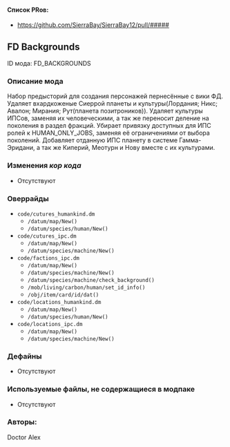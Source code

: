 
#### Список PRов:

- https://github.com/SierraBay/SierraBay12/pull/#####
<!--
  Ссылки на PRы, связанные с модом:
  - Создание
  - Большие изменения
-->

<!-- Название мода. Не важно на русском или на английском. -->
## FD Backgrounds

ID мода: FD_BACKGROUNDS
<!--
  Название модпака прописными буквами, СОЕДИНЁННЫМИ_ПОДЧЁРКИВАНИЕМ,
  которое ты будешь использовать для обозначения файлов.
-->

### Описание мода

Набор предысторий для создания персонажей пернесённые с вики ФД.
Удаляет вхардкоженые Сиеррой планеты и культуры(Лордания; Никс; Авалон; Мирания; Рут(планета позитроников)).
Удаляет культуры ИПСов, заменяя их человеческими, а так же переносит деление на поколения в раздел фракций.
Убирает привязку доступных для ИПС ролей к HUMAN_ONLY_JOBS, заменяя её ограничениями от выбора поколений.
Добавляет отданную ИПС планету в системе Гамма-Эридани, а так же Киперий, Меотурн и Нову вместе с их культурами.
<!--
  Что он делает, что добавляет: что, куда, зачем и почему - всё здесь.
  А также любая полезная информация.
-->

### Изменения *кор кода*

- Отсутствуют
<!--
  Если вы редактировали какие-либо процедуры или переменные в кор коде,
  они должны быть указаны здесь.
  Нужно указать и файл, и процедуры/переменные.

  Изменений нет - напиши "Отсутствуют"
-->

### Оверрайды

- `code/cutures_humankind.dm`
  - `/datum/map/New()`
  - `/datum/species/human/New()`
- `code/cutures_ipc.dm`
  - `/datum/map/New()`
  - `/datum/species/machine/New()`
- `code/factions_ipc.dm`
  - `/datum/map/New()`
  - `/datum/species/machine/New()`
  - `/datum/species/machine/check_background()`
  - `/mob/living/carbon/human/set_id_info()`
  - `/obj/item/card/id/dat()`
- `code/locations_humankind.dm`
  - `/datum/map/New()`
  - `/datum/species/human/New()`
- `code/locations_ipc.dm`
  - `/datum/map/New()`
  - `/datum/species/machine/New()`
<!--
  Если ты добавлял новый модульный оверрайд, его нужно указать здесь.
  Здесь указываются оверрайды в твоём моде и папке `_master_files`

  Изменений нет - напиши "Отсутствуют"
-->

### Дефайны

- Отсутствуют
<!--
  Если требовалось добавить какие-либо дефайны, укажи файлы,
  в которые ты их добавил, а также перечисли имена.
  И то же самое, если ты используешь дефайны, определённые другим модом.

  Не используешь - напиши "Отсутствуют"
-->

### Используемые файлы, не содержащиеся в модпаке

- Отсутствуют
<!--
  Будь то немодульный файл или модульный файл, который не содержится в папке,
  принадлежащей этому конкретному моду, он должен быть упомянут здесь.
  Хорошими примерами являются иконки или звуки, которые используются одновременно
  несколькими модулями, или что-либо подобное.
-->

### Авторы:

Doctor Alex
<!--
  Здесь находится твой никнейм
  Если работал совместно - никнеймы тех, кто помогал.
  В случае порта чего-либо должна быть ссылка на источник.
-->
